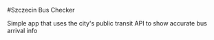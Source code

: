 #Szczecin Bus Checker

Simple app that uses the city's public transit API to show accurate bus arrival info
